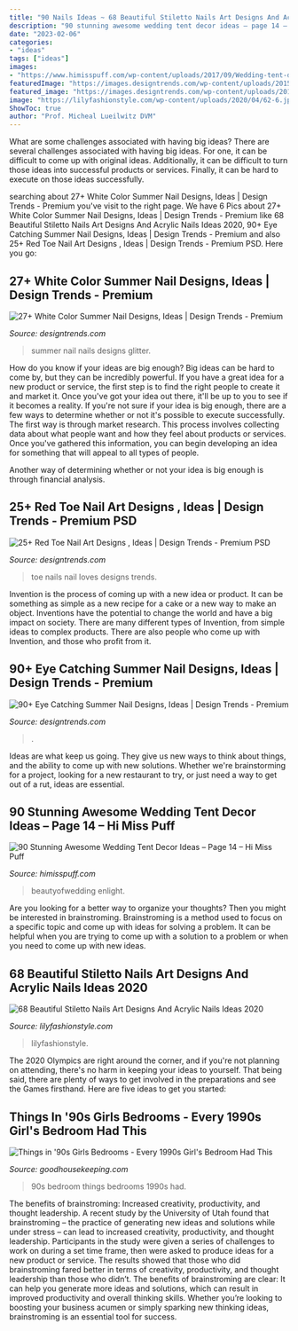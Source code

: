 ```yaml
---
title: "90 Nails Ideas ~ 68 Beautiful Stiletto Nails Art Designs And Acrylic Nails Ideas 2020"
description: "90 stunning awesome wedding tent decor ideas – page 14 – hi miss puff"
date: "2023-02-06"
categories:
- "ideas"
tags: ["ideas"]
images:
- "https://www.himisspuff.com/wp-content/uploads/2017/09/Wedding-tent-decor-idea-13.jpg"
featuredImage: "https://images.designtrends.com/wp-content/uploads/2015/10/06082102/White-Summer-Nail-Designs.jpg"
featured_image: "https://images.designtrends.com/wp-content/uploads/2016/04/05065938/Women-Loves-Red-Toe-Nails.jpg"
image: "https://lilyfashionstyle.com/wp-content/uploads/2020/04/62-6.jpg"
ShowToc: true
author: "Prof. Micheal Lueilwitz DVM"
---
```



What are some challenges associated with having big ideas?
There are several challenges associated with having big ideas. For one, it can be difficult to come up with original ideas. Additionally, it can be difficult to turn those ideas into successful products or services. Finally, it can be hard to execute on those ideas successfully.

	

		
searching about 27+ White Color Summer Nail Designs, Ideas | Design Trends - Premium you've visit to the right page. We have 6 Pics about 27+ White Color Summer Nail Designs, Ideas | Design Trends - Premium like 68 Beautiful Stiletto Nails Art Designs And Acrylic Nails Ideas 2020, 90+ Eye Catching Summer Nail Designs, Ideas | Design Trends - Premium and also 25+ Red Toe Nail Art Designs , Ideas | Design Trends - Premium PSD. Here you go:
		
    
## 27+ White Color Summer Nail Designs, Ideas | Design Trends - Premium

<img loading=lazy src="https://images.designtrends.com/wp-content/uploads/2016/04/05091320/Blue-and-White-Summer-Nails.jpg" onerror="this.onerror=null;this.src='https://tse1.mm.bing.net/th?id=OIP.2pNwFMfwpeu-uiDF1WGmTwHaHa&amp;pid=15.1';" alt="27+ White Color Summer Nail Designs, Ideas | Design Trends - Premium">

_Source: designtrends.com_

>summer nail nails designs glitter. 

	

How do you know if your ideas are big enough?
Big ideas can be hard to come by, but they can be incredibly powerful. If you have a great idea for a new product or service, the first step is to find the right people to create it and market it. Once you've got your idea out there, it'll be up to you to see if it becomes a reality. If you're not sure if your idea is big enough, there are a few ways to determine whether or not it's possible to execute successfully. 
The first way is through market research. This process involves collecting data about what people want and how they feel about products or services. Once you've gathered this information, you can begin developing an idea for something that will appeal to all types of people. 

Another way of determining whether or not your idea is big enough is through financial analysis.

    
## 25+ Red Toe Nail Art Designs , Ideas | Design Trends - Premium PSD

<img loading=lazy src="https://images.designtrends.com/wp-content/uploads/2016/04/05065938/Women-Loves-Red-Toe-Nails.jpg" onerror="this.onerror=null;this.src='https://tse3.mm.bing.net/th?id=OIP.b-IBb7l3ZudLaTkWsNlhDgHaHa&amp;pid=15.1';" alt="25+ Red Toe Nail Art Designs , Ideas | Design Trends - Premium PSD">

_Source: designtrends.com_

>toe nails nail loves designs trends. 

	

Invention is the process of coming up with a new idea or product. It can be something as simple as a new recipe for a cake or a new way to make an object. Inventions have the potential to change the world and have a big impact on society. There are many different types of Invention, from simple ideas to complex products. There are also people who come up with Invention, and those who profit from it.

    
## 90+ Eye Catching Summer Nail Designs, Ideas | Design Trends - Premium

<img loading=lazy src="https://images.designtrends.com/wp-content/uploads/2015/10/06082102/White-Summer-Nail-Designs.jpg" onerror="this.onerror=null;this.src='https://tse3.mm.bing.net/th?id=OIP.Y1Kvr4o4pEfiq1nwPjJGxwHaHa&amp;pid=15.1';" alt="90+ Eye Catching Summer Nail Designs, Ideas | Design Trends - Premium">

_Source: designtrends.com_

>. 

	

Ideas are what keep us going. They give us new ways to think about things, and the ability to come up with new solutions. Whether we're brainstorming for a project, looking for a new restaurant to try, or just need a way to get out of a rut, ideas are essential.

    
## 90 Stunning Awesome Wedding Tent Decor Ideas – Page 14 – Hi Miss Puff

<img loading=lazy src="https://www.himisspuff.com/wp-content/uploads/2017/09/Wedding-tent-decor-idea-13.jpg" onerror="this.onerror=null;this.src='https://tse4.mm.bing.net/th?id=OIP.DQ5hW8J7aItDYQUWg7By-AHaLH&amp;pid=15.1';" alt="90 Stunning Awesome Wedding Tent Decor Ideas – Page 14 – Hi Miss Puff">

_Source: himisspuff.com_

>beautyofwedding enlight. 

	

Are you looking for a better way to organize your thoughts? Then you might be interested in brainstroming. Brainstroming is a method used to focus on a specific topic and come up with ideas for solving a problem. It can be helpful when you are trying to come up with a solution to a problem or when you need to come up with new ideas.

    
## 68 Beautiful Stiletto Nails Art Designs And Acrylic Nails Ideas 2020

<img loading=lazy src="https://lilyfashionstyle.com/wp-content/uploads/2020/04/62-6.jpg" onerror="this.onerror=null;this.src='https://tse2.mm.bing.net/th?id=OIP.K_EfatVVVP-NqFgYT2IPngHaKS&amp;pid=15.1';" alt="68 Beautiful Stiletto Nails Art Designs And Acrylic Nails Ideas 2020">

_Source: lilyfashionstyle.com_

>lilyfashionstyle. 

	

The 2020 Olympics are right around the corner, and if you're not planning on attending, there's no harm in keeping your ideas to yourself. That being said, there are plenty of ways to get involved in the preparations and see the Games firsthand. Here are five ideas to get you started: 

    
## Things In &#039;90s Girls Bedrooms - Every 1990s Girl&#039;s Bedroom Had This

<img loading=lazy src="http://ghk.h-cdn.co/assets/16/31/1470164129-index-90s-bedroom.jpg" onerror="this.onerror=null;this.src='https://tse3.mm.bing.net/th?id=OIP.QQldaSK1Gb9--kYCaWH7sgHaDt&amp;pid=15.1';" alt="Things in &#039;90s Girls Bedrooms - Every 1990s Girl&#039;s Bedroom Had This">

_Source: goodhousekeeping.com_

>90s bedroom things bedrooms 1990s had. 

	

The benefits of brainstroming: Increased creativity, productivity, and thought leadership.
A recent study by the University of Utah found that brainstroming – the practice of generating new ideas and solutions while under stress – can lead to increased creativity, productivity, and thought leadership. Participants in the study were given a series of challenges to work on during a set time frame, then were asked to produce ideas for a new product or service. The results showed that those who did brainstroming fared better in terms of creativity, productivity, and thought leadership than those who didn’t.
The benefits of brainstroming are clear: It can help you generate more ideas and solutions, which can result in improved productivity and overall thinking skills. Whether you’re looking to boosting your business acumen or simply sparking new thinking ideas, brainstroming is an essential tool for success.

